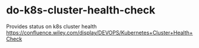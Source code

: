 # do-k8s-cluster-health-check
Provides status on k8s cluster health
https://confluence.wiley.com/display/DEVOPS/Kubernetes+Cluster+Health+Check
